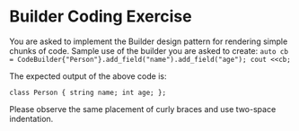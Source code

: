 # Builder Coding Exercise
You are asked to implement the Builder design pattern for rendering simple chunks of code.
Sample use of the builder you are asked to create: 
`auto cb = CodeBuilder{"Person"}.add_field("name").add_field("age");
cout <<cb;`

The expected output of the above code is:

`class Person {
string name;
int age;
};` 

Please observe the same placement of curly braces and use&nbsp;two-space indentation.